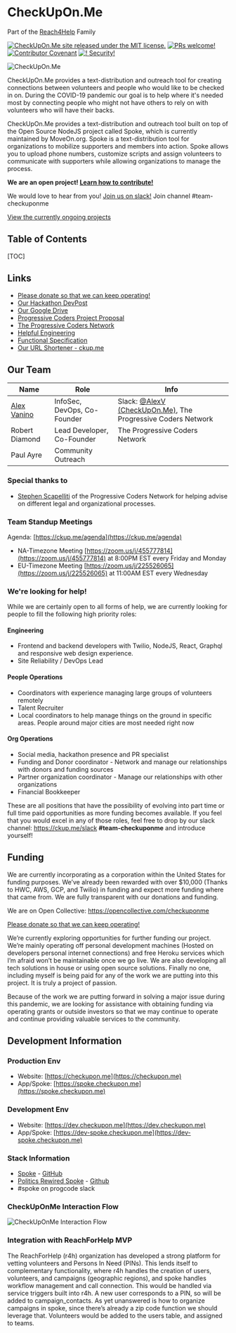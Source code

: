 # CheckUpOn.Me

Part of the [Reach4Help](https://www.reach4help.org) Family

[![CheckUpOn.Me site released under the MIT license.](https://img.shields.io/badge/license-MIT-blue.svg)](./LICENSE) [![PRs welcome!](https://img.shields.io/badge/PRs-welcome-brightgreen.svg)](./CONTRIBUTING.md) [![Contributor Covenant](https://img.shields.io/badge/Contributor%20Covenant-v2.0%20adopted-ff69b4.svg)](CODE_OF_CONDUCT.md) [![! Security!](https://img.shields.io/badge/!-Security-red)](./SECURITY.md)

![CheckUpOn.Me](https://checkupon.me/images/promo/Banner1.png)

CheckUpOn.Me provides a text-distribution and outreach tool for creating connections between volunteers and people who would like to be checked in on. During the COVID-19 pandemic our goal is to help where it's needed most by connecting people who might not have others to rely on with volunteers who will have their backs.

CheckUpOn.Me provides a text-distribution and outreach tool built on top of the Open Source NodeJS project called Spoke, which is currently maintained by MoveOn.org. Spoke is a text-distribution tool for organizations to mobilize supporters and members into action. Spoke allows you to upload phone numbers, customize scripts and assign volunteers to communicate with supporters while allowing organizations to manage the process.

**We are an open project! [Learn how to contribute!](./CONTRIBUTING.md)**

We would love to hear from you! 
[Join us on slack!](https://ckup.me/slack) Join channel #team-checkuponme

[View the currently ongoing projects](https://github.com/orgs/checkuponme/projects)

## Table of Contents

[TOC]

## Links

* [Please donate so that we can keep operating!](https://opencollective.com/checkuponme)
* [Our Hackathon DevPost](https://devpost.com/software/checkupon-me)
* [Our Google Drive](https://drive.google.com/drive/u/3/folders/1yI3vNIrw18Ably0OlW2Si0NWnMqZfwWR)
* [Progressive Coders Project Proposal](https://github.com/ProgressiveCoders/projects/issues/160)
* [The Progressive Coders Network](https://www.progcode.org)
* [Helpful Engineering](https://www.helpfulengineering.org)
* [Functional Specification](https://docs.google.com/document/d/13fXcPPEUqrn-WzIEtGMBgIJfCJyRTFELOs2QWT_SmVc/edit#heading=h.671dnefa917m)
* [Our URL Shortener - ckup.me](https://ckup.me)

## Our Team

| Name                                              | Role                        | Info                                                                                                   |
| ------------------------------------------------- | --------------------------- | ------------------------------------------------------------------------------------------------------ |
| [Alex Vanino](https://www.linkedin.com/in/vanino) | InfoSec, DevOps, Co-Founder | Slack: [@AlexV (CheckUpOn.Me)](https://app.slack.com/team/U010RBE7J2U), The Progressive Coders Network |
| Robert Diamond                                    | Lead Developer, Co-Founder  | The Progressive Coders Network                                                                         |
| Paul Ayre                                         | Community Outreach          |                                                                                                        |

### Special thanks to

- [Stephen Scapelliti](https://www.linkedin.com/in/stephen-scapelliti/) of the Progressive Coders Network for helping advise on different legal and organizational processes.

### Team Standup Meetings

Agenda: [https://ckup.me/agenda](https://ckup.me/agenda)

* NA-Timezone Meeting [https://zoom.us/j/455777814](https://zoom.us/j/455777814) at 8:00PM EST every Friday and Monday
* EU-Timezone Meeting [https://zoom.us/j/225526065](https://zoom.us/j/225526065) at 11:00AM EST every Wednesday

### We're looking for help!

While we are certainly open to all forms of help, we are currently looking for people to fill the following high priority roles:

#### Engineering

- Frontend and backend developers with Twilio, NodeJS, React, Graphql and responsive web design experience.
- Site Reliability / DevOps Lead

#### People Operations

- Coordinators with experience managing large groups of volunteers remotely
- Talent Recruiter
- Local coordinators to help manage things on the ground in specific areas. People around major cities are most needed right now

#### Org Operations

- Social media, hackathon presence and PR specialist
- Funding and Donor coordinator - Network and manage our relationships with donors and funding sources
- Partner organization coordinator - Manage our relationships with other organizations
- Financial Bookkeeper

These are all positions that have the possibility of evolving into part time or full time paid opportunities as more funding becomes available. If you feel that you would excel in any of those roles, feel free to drop by our slack channel: https://ckup.me/slack **#team-checkuponme** and introduce yourself!

## Funding

We are currently incorporating as a corporation within the United States for funding purposes. We’ve already been rewarded with over $10,000 (Thanks to HWC, AWS, GCP, and Twilio) in funding and expect more funding where that came from. We are fully transparent with our donations and funding. 

We are on Open Collective: https://opencollective.com/checkuponme 

[Please donate so that we can keep operating!](https://opencollective.com/checkuponme)

We’re currently exploring opportunities for further funding our project. We’re mainly operating off personal development machines (Hosted on developers personal internet connections) and free Heroku services which I’m afraid won’t be maintainable once we go live. We are also developing all tech solutions in house or using open source solutions. Finally no one, including myself is being paid for any of the work we are putting into this project. It is truly a project of passion.

Because of the work we are putting forward in solving a major issue during this pandemic, we are looking for assistance with obtaining funding via operating grants or outside investors so that we may continue to operate and continue providing valuable services to the community.

## Development Information

### Production Env

* Website: [https://checkupon.me](https://checkupon.me)
* App/Spoke: [https://spoke.checkupon.me](https://spoke.checkupon.me)

### Development Env

* Website: [https://dev.checkupon.me](https://dev.checkupon.me)
* App/Spoke: [https://dev-spoke.checkupon.me](https://dev-spoke.checkupon.me)

### Stack Information

* [Spoke](https://opensource.moveon.org/) - [GitHub](https://github.com/moveonorg/spoke) 
* [Politics Rewired Spoke](https://politicsrewired.com/spoke/) - [Github](https://github.com/politics-rewired/Spoke) 
* #spoke on progcode slack

### CheckUpOnMe Interaction Flow

![CheckUpOnMe Interaction Flow](https://checkupon.me/images/spec/DataFlowDiagram-20200326.png)

### Integration with ReachForHelp MVP

The ReachForHelp (r4h) organization has developed a strong platform for vetting volunteers and Persons In Need (PINs). This lends itself to complementary functionality, where r4h handles the creation of users, volunteers, and campaigns (geographic regions), and spoke handles workflow management and call connection.
This would be handled via service triggers built into r4h. A new user corresponds to a PIN, so will be added to campaign_contacts. As yet unanswered is how to organize campaigns in spoke, since there’s already a zip code function we should leverage that. Volunteers would be added to the users table, and assigned to teams.